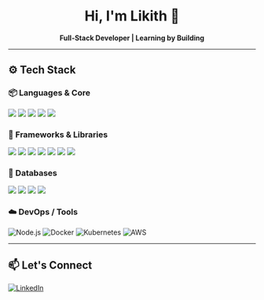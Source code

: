 <div align="center">
  <h1>Hi, I'm Likith 👋</h1>
  <p><strong>Full-Stack Developer | Learning by Building</strong></p>
</div>

<hr/>

<h2>⚙️ Tech Stack</h2>

<h3>📦 Languages & Core</h3>
<p>
  <img src="https://img.shields.io/badge/TypeScript-%23007ACC.svg?style=flat&logo=typescript&logoColor=white" />
  <img src="https://img.shields.io/badge/JavaScript-%23323330.svg?style=flat&logo=javascript&logoColor=%23F7DF1E" />
  <img src="https://img.shields.io/badge/Java-%23ED8B00.svg?style=flat&logo=openjdk&logoColor=white" />
  <img src="https://img.shields.io/badge/HTML5-%23E34F26.svg?style=flat&logo=html5&logoColor=white" />
  <img src="https://img.shields.io/badge/CSS3-%231572B6.svg?style=flat&logo=css3&logoColor=white" />
</p>

<h3>🧰 Frameworks & Libraries</h3>
<p>
  <img src="https://img.shields.io/badge/Next-black?style=flat&logo=next.js&logoColor=white" />
  <img src="https://img.shields.io/badge/React-%2320232a.svg?style=flat&logo=react&logoColor=%2361DAFB" />
  <img src="https://img.shields.io/badge/TailwindCSS-%2338B2AC.svg?style=flat&logo=tailwind-css&logoColor=white" />
  <img src="https://img.shields.io/badge/GraphQL-E10098?style=flat&logo=graphql&logoColor=white" />
  <img src="https://img.shields.io/badge/TanStack_Query-%23FF4154.svg?style=flat&logo=react-query&logoColor=white" />
  <img src="https://img.shields.io/badge/Prisma-%23000000.svg?style=flat&logo=prisma&logoColor=white" />
  <img src="https://img.shields.io/badge/Zod-%238B5CF6.svg?style=flat" />
</p>

<h3>💾 Databases</h3>
<p>
  <img src="https://img.shields.io/badge/PostgreSQL-%23316192.svg?style=flat&logo=postgresql&logoColor=white" />
  <img src="https://img.shields.io/badge/MongoDB-%2347A248.svg?style=flat&logo=mongodb&logoColor=white" />
  <img src="https://img.shields.io/badge/Redis-%23DC382D.svg?style=flat&logo=redis&logoColor=white" />
  <img src="https://img.shields.io/badge/Firebase-%23039BE5.svg?style=flat&logo=firebase" />
</p>

### ☁️ DevOps / Tools  
![Node.js](https://img.shields.io/badge/Node.js-%236DA55F.svg?style=flat&logo=node.js&logoColor=white)
![Docker](https://img.shields.io/badge/Docker-%230db7ed.svg?style=flat&logo=docker&logoColor=white)
![Kubernetes](https://img.shields.io/badge/Kubernetes-%23326CE5.svg?style=flat&logo=kubernetes&logoColor=white)
![AWS](https://img.shields.io/badge/AWS-%23FF9900.svg?style=flat&logo=amazonaws&logoColor=white)


<hr/>

<h2>📫 Let's Connect</h2>
<p>
  <a href="https://linkedin.com/in/likith-kg">
    <img src="https://img.shields.io/badge/LinkedIn-%230077B5.svg?style=flat&logo=linkedin&logoColor=white" alt="LinkedIn" />
  </a>
</p>
